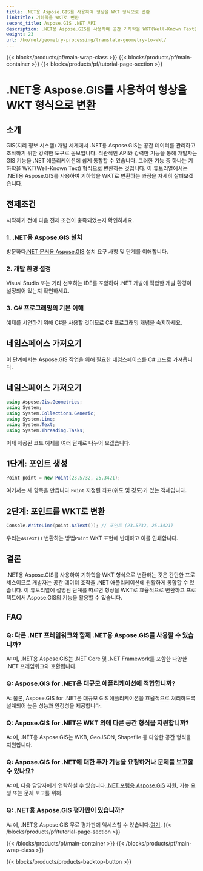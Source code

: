 ```yaml
---
title: .NET용 Aspose.GIS를 사용하여 형상을 WKT 형식으로 변환
linktitle: 기하학을 WKT로 변환
second_title: Aspose.GIS .NET API
description: .NET용 Aspose.GIS를 사용하여 공간 기하학을 WKT(Well-Known Text) 형식으로 변환하는 방법을 알아보세요. GIS 개발 기술을 향상시키세요.
weight: 23
url: /ko/net/geometry-processing/translate-geometry-to-wkt/
---
```


{{< blocks/products/pf/main-wrap-class >}}
{{< blocks/products/pf/main-container >}}
{{< blocks/products/pf/tutorial-page-section >}}

# .NET용 Aspose.GIS를 사용하여 형상을 WKT 형식으로 변환

## 소개
GIS(지리 정보 시스템) 개발 세계에서 .NET용 Aspose.GIS는 공간 데이터를 관리하고 조작하기 위한 강력한 도구로 돋보입니다. 직관적인 API와 강력한 기능을 통해 개발자는 GIS 기능을 .NET 애플리케이션에 쉽게 통합할 수 있습니다. 그러한 기능 중 하나는 기하학을 WKT(Well-Known Text) 형식으로 변환하는 것입니다. 이 튜토리얼에서는 .NET용 Aspose.GIS를 사용하여 기하학을 WKT로 변환하는 과정을 자세히 살펴보겠습니다.
## 전제조건
시작하기 전에 다음 전제 조건이 충족되었는지 확인하세요.
### 1. .NET용 Aspose.GIS 설치
 방문하다[.NET 문서용 Aspose.GIS](https://reference.aspose.com/gis/net/) 설치 요구 사항 및 단계를 이해합니다.
### 2. 개발 환경 설정
Visual Studio 또는 기타 선호하는 IDE를 포함하여 .NET 개발에 적합한 개발 환경이 설정되어 있는지 확인하세요.
### 3. C# 프로그래밍의 기본 이해
예제를 시연하기 위해 C#을 사용할 것이므로 C# 프로그래밍 개념을 숙지하세요.

## 네임스페이스 가져오기
이 단계에서는 Aspose.GIS 작업을 위해 필요한 네임스페이스를 C# 코드로 가져옵니다.
## 네임스페이스 가져오기
```csharp
using Aspose.Gis.Geometries;
using System;
using System.Collections.Generic;
using System.Linq;
using System.Text;
using System.Threading.Tasks;
```

이제 제공된 코드 예제를 여러 단계로 나누어 보겠습니다.
## 1단계: 포인트 생성
```csharp
Point point = new Point(23.5732, 25.3421);
```
 여기서는 새 항목을 만듭니다.`Point` 지정된 좌표(위도 및 경도)가 있는 객체입니다.
## 2단계: 포인트를 WKT로 변환
```csharp
Console.WriteLine(point.AsText()); // 포인트 (23.5732, 25.3421)
```
 우리는`AsText()` 변환하는 방법`Point` WKT 표현에 반대하고 이를 인쇄합니다.

## 결론
.NET용 Aspose.GIS를 사용하여 기하학을 WKT 형식으로 변환하는 것은 간단한 프로세스이므로 개발자는 공간 데이터 조작을 .NET 애플리케이션에 원활하게 통합할 수 있습니다. 이 튜토리얼에 설명된 단계를 따르면 형상을 WKT로 효율적으로 변환하고 프로젝트에서 Aspose.GIS의 기능을 활용할 수 있습니다.
## FAQ
### Q: 다른 .NET 프레임워크와 함께 .NET용 Aspose.GIS를 사용할 수 있습니까?
A: 예, .NET용 Aspose.GIS는 .NET Core 및 .NET Framework를 포함한 다양한 .NET 프레임워크와 호환됩니다.
### Q: Aspose.GIS for .NET은 대규모 애플리케이션에 적합합니까?
A: 물론, Aspose.GIS for .NET은 대규모 GIS 애플리케이션을 효율적으로 처리하도록 설계되어 높은 성능과 안정성을 제공합니다.
### Q: Aspose.GIS for .NET은 WKT 외에 다른 공간 형식을 지원합니까?
A: 예, .NET용 Aspose.GIS는 WKB, GeoJSON, Shapefile 등 다양한 공간 형식을 지원합니다.
### Q: Aspose.GIS for .NET에 대한 추가 기능을 요청하거나 문제를 보고할 수 있나요?
 A: 예, 다음 담당자에게 연락하실 수 있습니다.[.NET 포럼용 Aspose.GIS](https://forum.aspose.com/c/gis/33) 지원, 기능 요청 또는 문제 보고를 위해.
### Q: .NET용 Aspose.GIS 평가판이 있습니까?
 A: 예, .NET용 Aspose.GIS 무료 평가판에 액세스할 수 있습니다.[여기](https://releases.aspose.com/).
{{< /blocks/products/pf/tutorial-page-section >}}

{{< /blocks/products/pf/main-container >}}
{{< /blocks/products/pf/main-wrap-class >}}

{{< blocks/products/products-backtop-button >}}
